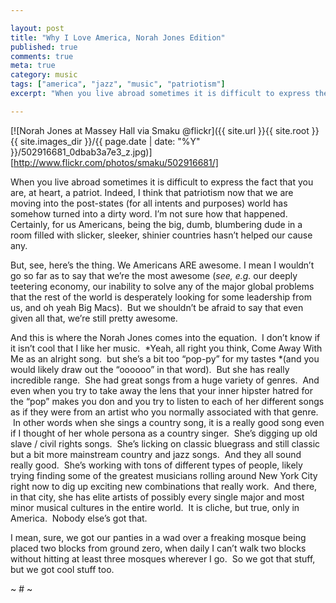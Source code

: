```yaml
---

layout: post
title: "Why I Love America, Norah Jones Edition"
published: true
comments: true
meta: true
category: music
tags: ["america", "jazz", "music", "patriotism"]
excerpt: "When you live abroad sometimes it is difficult to express the fact that you are, at heart, a patriot. Indeed, I think that patriotism now that we are moving into the post-states (for all intents and purposes) world has somehow turned into a dirty word. I'm not sure how that happened."

---
```


[![Norah Jones at Massey Hall via Smaku @flickr]({{ site.url }}{{ site.root }}{{ site.images_dir }}/{{ page.date | date: "%Y" }}/502916681_0dbab3a7e3_z.jpg)][http://www.flickr.com/photos/smaku/502916681/]

When you live abroad sometimes it is difficult to express the fact that you are, at heart, a patriot. Indeed, I think that patriotism now that we are moving into the post-states (for all intents and purposes) world has somehow turned into a dirty word. I’m not sure how that happened. Certainly, for us Americans, being the big, dumb, blumbering dude in a room filled with slicker, sleeker, shinier countries hasn’t helped our cause any.


But, see, here’s the thing. We Americans ARE awesome. I mean I wouldn’t go so far as to say that we’re the most awesome (*see, e.g.* our deeply teetering economy, our inability to solve any of the major global problems that the rest of the world is desperately looking for some leadership from us, and oh yeah Big Macs).  But we shouldn’t be afraid to say that even given all that, we’re still pretty awesome.

And this is where the Norah Jones comes into the equation.  I don’t know if it isn’t cool that I like her music.  *Yeah, all right you think, Come Away With Me as an alright song.  but she’s a bit too “pop-py” for my tastes *(and you would likely draw out the “oooooo” in that word).  But she has really incredible range.  She had great songs from a huge variety of genres.  And even when you try to take away the lens that your inner hipster hatred for the “pop” makes you don and you try to listen to each of her different songs as if they were from an artist who you normally associated with that genre.  In other words when she sings a country song, it is a really good song even if I thought of her whole persona as a country singer.  She’s digging up old slave / civil rights songs.  She’s licking on classic bluegrass and still classic but a bit more mainstream country and jazz songs.  And they all sound really good.  She’s working with tons of different types of people, likely trying finding some of the greatest musicians rolling around New York City right now to dig up exciting new combinations that really work.  And there, in that city, she has elite artists of possibly every single major and most minor musical cultures in the entire world.  It is cliche, but true, only in America.  Nobody else’s got that.

I mean, sure, we got our panties in a wad over a freaking mosque being placed two blocks from ground zero, when daily I can’t walk two blocks without hitting at least three mosques wherever I go.  So we got that stuff, but we got cool stuff too.

~ # ~